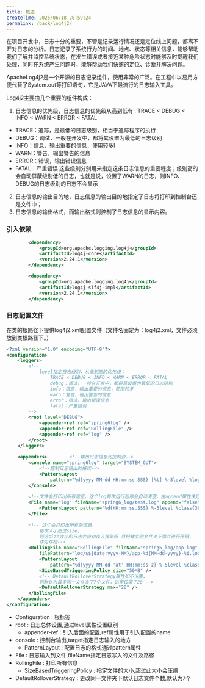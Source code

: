 ```yaml
---
title: 概述
createTime: 2025/06/18 20:59:24
permalink: /back/log4j2/
---
```

在项目开发中，日志十分的重要，不管是记录运行情况还是定位线上问题，都离不开对日志的分析。日志记录了系统行为的时间、地点、状态等相关信息，能够帮助我们了解并监控系统状态，在发生错误或者接近某种危险状态时能够及时提醒我们处理，同时在系统产生问题时，能够帮助我们快速的定位、诊断并解决问题。

ApacheLog4j2是一个开源的日志记录组件，使用非常的广泛。在工程中以易用方便代替了System.out等打印语句，它是JAVA下最流行的日志输入工具。

Log4j2主要由几个重要的组件构成：
1. 日志信息的优先级，日志信息的优先级从高到低有 : TRACE < DEBUG < INFO < WARN < ERROR < FATAL
- TRACE：追踪，是最低的日志级别，相当于追踪程序的执行
- DEBUG：调试，一般在开发中，都将其设置为最低的日志级别
- INFO：信息，输出重要的信息，使用较多I
- WARN：警告，输出警告的信息
- ERROR：错误，输出错误信息
- FATAL：严重错误
这些级别分别用来指定这条日志信息的重要程度；级别高的会自动屏蔽级别低的日志，也就是说，设置了WARN的日志，则INFO、DEBUG的日志级别的日志不会显示
2. 日志信息的输出目的地，日志信息的输出目的地指定了日志将打印到控制台还是文件中；
3. 日志信息的输出格式，而输出格式则控制了日志信息的显示内容。

### 引入依赖
```xml
        <dependency>
            <groupId>org.apache.logging.log4j</groupId>
            <artifactId>log4j-core</artifactId>
            <version>2.24.1</version>
        </dependency>

        <dependency>
            <groupId>org.apache.logging.log4j</groupId>
            <artifactId>log4j-slf4j-impl</artifactId>
            <version>2.24.1</version>
        </dependency>
```

### 日志配置文件
在类的根路径下提供log4j2.xml配置文件（文件名固定为：log4j2.xml，文件必须放到类根路径下。）
```xml
<?xml version="1.0" encoding="UTF-8"?>  
<configuration>  
    <loggers>  
        <!--  
            level指定日志级别，从低到高的优先级：  
                TRACE < DEBUG < INFO < WARN < ERROR < FATAL                trace：追踪，是最低的日志级别，相当于追踪程序的执行  
                debug：调试，一般在开发中，都将其设置为最低的日志级别  
                info：信息，输出重要的信息，使用较多  
                warn：警告，输出警告的信息  
                error：错误，输出错误信息  
                fatal：严重错误  
        -->  
        <root level="DEBUG">  
            <appender-ref ref="spring6log" />  
            <appender-ref ref="RollingFile" />  
            <appender-ref ref="log" />  
        </root>  
    </loggers>  
  
    <appenders>        <!--输出日志信息到控制台-->  
        <console name="spring6log" target="SYSTEM_OUT">  
            <!--控制日志输出的格式-->  
            <PatternLayout  
                pattern="%d{yyyy-MM-dd HH:mm:ss SSS} [%t] %-3level %logger{1024} - %msg%n" />  
        </console>  
  
        <!--文件会打印出所有信息，这个log每次运行程序会自动清空，由append属性决定，适合临时测试用-->  
        <File name="log" fileName="spring6_log/test.log" append="false">  
            <PatternLayout pattern="%d{HH:mm:ss.SSS} %-5level %class{36} %L %M - %msg%xEx%n" />  
        </File>  
  
        <!-- 这个会打印出所有的信息，  
            每次大小超过size，  
            则这size大小的日志会自动存入按年份-月份建立的文件夹下面并进行压缩，  
            作为存档-->  
        <RollingFile name="RollingFile" fileName="spring6_log/app.log"  
            filePattern="log/$${date:yyyy-MM}/app-%d{MM-dd-yyyy}-%i.log.gz">  
            <PatternLayout  
                pattern="%d{yyyy-MM-dd 'at' HH:mm:ss z} %-5level %class{36} %L %M - %msg%xEx%n" />  
            <SizeBasedTriggeringPolicy size="50MB" />  
            <!-- DefaultRolloverStrategy属性如不设置，  
            则默认为最多同一文件夹下7个文件，这里设置了20 -->  
            <DefaultRolloverStrategy max="20" />  
        </RollingFile>  
    </appenders>  
</configuration>
```

- Configuration : 根标签
- root : 日志总体设置,通过level属性设置级别
	- appender-ref :  引入后面的配置,ref属性用于引入配置的name
- console : 控制台输出,target指定日志输入的地方
	- PatternLayout : 配置日志的格式通过pattern属性
- File : 日志输入到文件,fileName指定日志写入的文件及路径
- RollingFile : 打印所有信息
	- SizeBasedTriggeringPolicy : 指定文件的大小,超过此大小会压缩
- DefaultRolloverStrategy : 更改同一文件夹下默认日志文件个数,默认为7个
